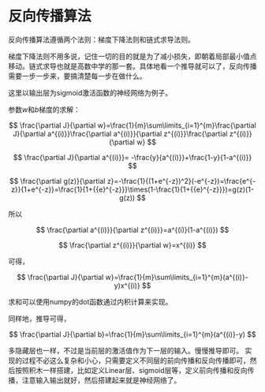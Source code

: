 # 反向传播算法


反向传播算法遵循两个法则：梯度下降法则和链式求导法则。

梯度下降法则不用多说，记住一切的目的就是为了减小损失，即朝着局部最小值点移动。链式求导也就是高数中学的那一套。具体地看一个推导就可以了，反向传播需要一步一步来，要搞清楚每一步在做什么。

这里以输出层为sigmoid激活函数的神经网络为例子。

参数$w$和$b$梯度的求解：

$$
\frac{\partial J}{\partial w}=\frac{1}{m}\sum\limits_{i=1}^{m}\frac{\partial J}{\partial a^{(i)}}\frac{\partial a^{(i)}}{\partial  z^{(i)}}\frac{\partial z^{(i)}}{\partial w}
$$

$$
\frac{\partial J}{\partial a^{(i)}}= -\frac{y}{a^{(i)}}+\frac{1-y}{1-a^{(i)}}
$$

$$
\frac{\partial g(z)}{\partial z}=-\frac{1}{(1+e^{-z})^2}(-e^{-z})=\frac{e^{-z}}{1+e^{-z}}=\frac{1}{1+{{e}^{-z}}}\times(1-\frac{1}{1+{{e}^{-z}}})=g(z)(1-g(z))
$$

所以

$$
\frac{\partial a^{(i)}}{\partial  z^{(i)}}=a^{(i)}(1-a^{(i)})
$$

$$
\frac{\partial z^{(i)}}{\partial w}=x^{(i)}
$$

可得，

$$
\frac{\partial J}{\partial w}=\frac{1}{m}\sum\limits_{i=1}^{m}(a^{(i)}-y)x^{(i)}
$$

求和可以使用numpy的dot函数通过内积计算来实现。

同样地，推导可得，

$$
\frac{\partial J}{\partial b}=\frac{1}{m}\sum\limits_{i=1}^{m}(a^{(i)}-y)
$$

多隐藏层也一样，不过是当前层的激活值作为下一层的输入。慢慢推导即可。
实现的过程不必这么复杂和小心，只需要定义不同层的前向传播和反向传播即可，然后按照积木一样搭建，比如定义Linear层、sigmoid层等，定义前向传播和反向传播，注意输入输出就好，然后搭建起来就是神经网络了。





